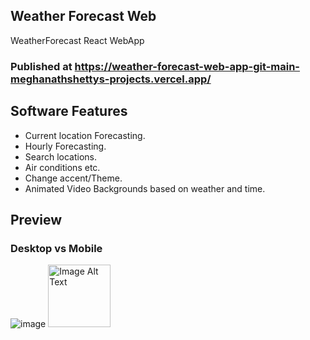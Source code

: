 ## Weather Forecast Web
WeatherForecast React WebApp

### Published at https://weather-forecast-web-app-git-main-meghanathshettys-projects.vercel.app/

## Software Features
* Current location Forecasting.
* Hourly Forecasting.
* Search locations.
* Air conditions etc.
* Change accent/Theme.
* Animated Video Backgrounds based on weather and time.

## Preview
### Desktop vs Mobile
![image](https://github.com/MeghanathShetty/weatherForecast_WebApp/assets/127648939/f985195e-1f73-4499-89d4-0817ea914262)
<img src="https://github.com/MeghanathShetty/weatherForecast_WebApp/assets/127648939/8c2aa722-5f50-43bd-b4ae-da5b87180c3f" alt="Image Alt Text" style="width:100px;" />


